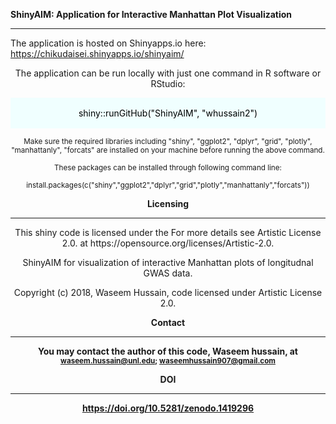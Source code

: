  <b> ShinyAIM: Application for Interactive Manhattan Plot Visualization</b>
<hr>
 
The application is hosted on Shinyapps.io here: https://chikudaisei.shinyapps.io/shinyaim/
<header class = "mainHeader">
<p>
<p>The application can be run  locally with just one command in R software or RStudio:</p>
<div style="background-color:Azure;color:black;padding:2px;">
<p>shiny::runGitHub("ShinyAIM", "whussain2")</p>
</div>
</div style="background-color:lightblue;color:black;padding:2px;">
<p><small>Make sure the required libraries including "shiny", "ggplot2", "dplyr", "grid", "plotly", "manhattanly", "forcats" are installed on your machine before running the above command.</p>
<p>These packages can be installed through following command line:</p> 
<p>install.packages(c("shiny","ggplot2","dplyr","grid","plotly","manhattanly","forcats"))</small></p>
<p/>
<div/>

<div>
<b>Licensing</b>
<hr>
<p>This shiny code is licensed under the For more details see Artistic License 2.0. at https://opensource.org/licenses/Artistic-2.0.</p> 
<p>ShinyAIM for visualization of interactive Manhattan plots of longitudnal GWAS data.</p>
<p>Copyright (c) 2018, Waseem Hussain,  code licensed under Artistic License 2.0.</p>
<div/>
<div/>

<b>Contact<b/>
<hr>

You may contact the author of this code, Waseem hussain, at<small> <waseem.hussain@unl.edu>; <waseemhussain907@gmail.com></small>
<div>
<b> DOI </b>
<hr>

https://doi.org/10.5281/zenodo.1419296
<div/>

